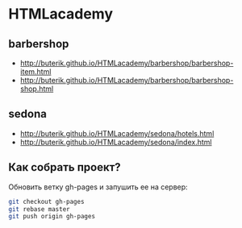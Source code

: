 # HTMLacademy

## barbershop
* http://buterik.github.io/HTMLacademy/barbershop/barbershop-item.html
* http://buterik.github.io/HTMLacademy/barbershop/barbershop-shop.html

## sedona
* http://buterik.github.io/HTMLacademy/sedona/hotels.html
* http://buterik.github.io/HTMLacademy/sedona/index.html


## Как собрать проект?
Обновить ветку gh-pages и запушить ее на сервер:
  ```sh
  git checkout gh-pages
  git rebase master
  git push origin gh-pages
  ```
